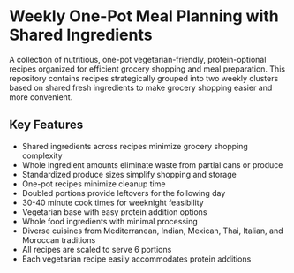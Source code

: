 # Weekly One-Pot Meal Planning with Shared Ingredients

A collection of nutritious, one-pot vegetarian-friendly, protein-optional recipes organized for efficient grocery shopping and meal preparation. This repository contains recipes strategically grouped into two weekly clusters based on shared fresh ingredients to make grocery shopping easier and more convenient.

## Key Features

- Shared ingredients across recipes minimize grocery shopping complexity
- Whole ingredient amounts eliminate waste from partial cans or produce
- Standardized produce sizes simplify shopping and storage
- One-pot recipes minimize cleanup time
- Doubled portions provide leftovers for the following day
- 30-40 minute cook times for weeknight feasibility
- Vegetarian base with easy protein addition options
- Whole food ingredients with minimal processing
- Diverse cuisines from Mediterranean, Indian, Mexican, Thai, Italian, and Moroccan traditions
- All recipes are scaled to serve 6 portions
- Each vegetarian recipe easily accommodates protein additions
